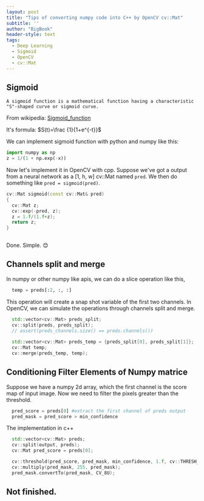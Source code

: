 ```yaml
---
layout: post
title: "Tips of converting numpy code into C++ by OpenCV cv::Mat"
subtitle: ''
author: "BigBook"
header-style: text
tags:
  - Deep Learning
  - Sigmoid
  - OpenCV
  - cv::Mat
---
```



## Sigmoid


``` text
A sigmoid function is a mathematical function having a characteristic "S"-shaped curve or sigmoid curve.
```
From wikipedia: [Sigmoid_function](https://en.wikipedia.org/wiki/Sigmoid_function)

It's formula: $S(t)=\frac {1}{1+e^{-t}}$

We can implement sigmoid function with python and numpy like this:

```python
import numpy as np
z = 1/(1 + np.exp(-x))
```

Now let's implement it in OpenCV with cpp. Suppose we've got a output from a neural network as a [1, h, w] cv::Mat named `pred`. We then do something like `pred = sigmoid(pred)`.

```cpp
cv::Mat sigmoid(const cv::Mat& pred)
{
  cv::Mat z;
  cv::exp(-pred, z);
  z = 1.f/(1.f+z);
  return z;
}  
	
```

Done. Simple. 😊 

## Channels split and merge

In numpy or other numpy like apis, we can do a slice operation like this,

```python
  temp = preds[:2, :, :]
```

This operation will create a snap shot variable of the first two channels. In OpenCV, we can simulate the operations through channels split and merge.

```cpp
  std::vector<cv::Mat> preds_split;
  cv::split(preds, preds_split);
  // assert(preds_channels.size() == preds.channels())
  
  std::vector<cv::Mat> preds_temp = {preds_split[0], preds_split[1]};
  cv::Mat temp;
  cv::merge(preds_temp, temp);
```

## Conditioning Filter Elements of Numpy matrice

Suppose we have a numpy 2d array, which the first channel is the score map of input image. Now we need to filter the pixels greater than the threshold. 

```python
  pred_score = preds[0] #extract the first channel of preds output
  pred_mask = pred_score > min_confidence 
```

The implementation in c++

```cpp
  std::vector<cv::Mat> preds;
  cv::split(output, preds);
  cv::Mat pred_score = preds[0];

  cv::threshold(pred_score, pred_mask, min_confidence, 1.f, cv::THRESH_BINARY);
  cv::multiply(pred_mask, 255, pred_mask);
  pred_mask.convertTo(pred_mask, CV_8U);
```


## Not finished.